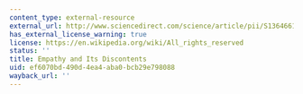 ```yaml
---
content_type: external-resource
external_url: http://www.sciencedirect.com/science/article/pii/S1364661316301930
has_external_license_warning: true
license: https://en.wikipedia.org/wiki/All_rights_reserved
status: ''
title: Empathy and Its Discontents
uid: ef6070bd-490d-4ea4-aba0-bcb29e798088
wayback_url: ''
---
```

